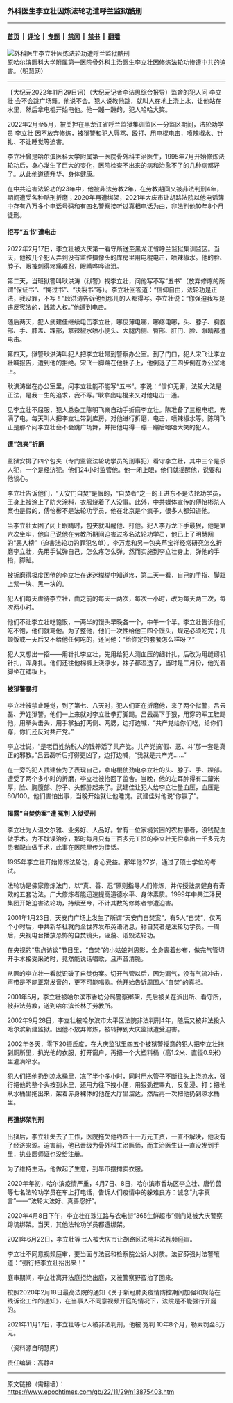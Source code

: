 ### 外科医生李立壮因炼法轮功遭呼兰监狱酷刑

---

#### [首页](../../../..?n13875403) &nbsp;|&nbsp; [评论](../../../../../epoch-comment?n13875403) &nbsp;|&nbsp; [专题](../../../../../epoch-special?n13875403) &nbsp;|&nbsp; [禁闻](../../../../../epoch-news?n13875403) &nbsp;|&nbsp; [禁书](../../../../../books?n13875403) &nbsp;|&nbsp; [翻墙](https://github.com/gfw-breaker/nogfw/blob/master/README.md?n13875403)


<div><img alt="外科医生李立壮因炼法轮功遭呼兰监狱酷刑" class="attachment-djy_600_400 size-djy_600_400 wp-post-image" src="https://i.epochtimes.com/assets/uploads/2022/12/id13876207-4e69ebd678d7489d2bf22c77ed76b114-600x400.jpeg"/>
<div class="caption">
 原哈尔滨医科大学附属第一医院骨外科主治医生李立壮因修炼法轮功惨遭中共的迫害。（明慧网）
</div></div><hr/><div class="post_content" id="artbody" itemprop="articleBody">
 <!-- article content begin -->
 <p>
  【大纪元2022年11月29日讯】（大纪元记者李洁思综合报导）监舍的犯人问
  <ok href="https://www.epochtimes.com/gb/tag/%E6%9D%8E%E7%AB%8B%E5%A3%AE.html">
   李立壮
  </ok>
  会不会跳广场舞。他说不会。犯人说教他跳，就叫人在地上浇上水，让他站在水里，然后拿电棍开始电他。他一蹦一蹦的，犯人哈哈大笑。
 </p>
 <p>
  2022年2月至5月，被关押在黑龙江省呼兰监狱集训监区一分监区期间，法轮功学员
  <ok href="https://www.epochtimes.com/gb/tag/%E6%9D%8E%E7%AB%8B%E5%A3%AE.html">
   李立壮
  </ok>
  因不放弃修炼，被狱警和犯人辱骂、殴打、用电棍电击，喷辣椒水、针扎、不让睡觉等迫害。
 </p>
 <p>
  李立壮曾是哈尔滨医科大学附属第一医院骨外科主治医生，1995年7月开始修炼法轮功后，身心发生了巨大的变化，医院检查不出来的病和治愈不了的几种病都好了。从此他道德升华、身体健康。
 </p>
 <p>
  在中共迫害法轮功的23年中，他被非法劳教2年，在劳教期间又被非法判刑4年，期间遭受各种酷刑折磨；2020年再遭绑架，2021年大庆市让胡路法院以他电话簿中存有八万多个电话号码和有四名警察接听过真相电话为由，非法判他10年8个月徒刑。
 </p>
 <h4>
  拒写“五书”遭电击
 </h4>
 <p>
  2022年2月17日，李立壮被大庆第一看守所送至黑龙江省呼兰监狱集训监区。当天，他被几个犯人弄到没有监控摄像头的库房里用电棍电击，喷辣椒水。他的脸、脖子、眼被刺得疼痛难忍，眼睛哗哗流泪。
 </p>
 <p>
  第二天，当班狱警叫耿洪涛（狱警）找李立壮，问他写不写“五书”（放弃修炼的所谓“保证书”、“悔过书”、“决裂书”等）。李立壮回答道：“信仰自由，法轮功是正法，我没罪，不写！”耿洪涛告诉他到那儿的人都得写。李立壮说：“你强迫我写是违反宪法的，践踏人权。”他遭到电击。
 </p>
 <p>
  随后两天，犯人武建佳继续电击李立壮，哪皮薄电哪，哪疼电哪，头、脖子、胸腹部、手、膝盖、踝部，拿辣椒水喷小便头、大腿内侧、臀部、肛门、脸、眼睛都遭电击。
 </p>
 <p>
  第四天，狱警耿洪涛叫犯人把李立壮带到警察办公室。到了门口，犯人宋飞让李立壮喊报告，遭到他的拒绝。宋飞一脚踹在他肚子上，他倒退了三四步倒在办公室地上。
 </p>
 <p>
  耿洪涛坐在办公室里，问李立壮能不能写“五书”。李说：“信仰无罪，法轮大法是正法，是我一生的追求，我不写。”耿拿出电棍来又对他电击一通。
 </p>
 <p>
  见李立壮不屈服，犯人总杂工陈明飞亲自动手折磨李立壮。陈准备了三根电棍，充满了电，每天叫人把李立壮带到库房，对他进行折磨，电击，喷辣椒水等。陈明飞正是那个问李立壮会不会跳广场舞，并把他电得一蹦一蹦后哈哈大笑的犯人。
 </p>
 <h4>
  遭“包夹”折磨
 </h4>
 <p>
  监狱安排了四个包夹（专门监管法轮功学员的刑事犯）看守李立壮，其中三个是杀人犯，一个是经济犯。他们24小时监管他。他一闭上眼，他们就摇醒他，说要和他谈心。
 </p>
 <p>
  李立壮告诉他们，“天安门自焚”是假的，“自焚者”之一的王进东不是法轮功学员，王身上被涂上了防火涂料，衣服烧着了人没事。此外，中共媒体宣传的傅怡彬杀人案也是假的，傅怡彬不是法轮功学员，他在北京是个疯子，很多人都知道他。
 </p>
 <p>
  当李立壮太困了闭上眼睛时，包夹就叫醒他、打他。犯人李万龙下手最狠，他是第六次坐牢，他自己说他在劳教所期间迫害过多名法轮功学员，他已上了明慧网的“恶人榜”（迫害法轮功的罪犯名单）。李万龙和另一包夹芦宝祥经常研究怎么折磨李立壮，先用手试弹自己，怎么疼怎么弹，然而实施到李立壮身上，弹他的手指，脚趾。
 </p>
 <p>
  被折磨得极度困倦的李立壮在迷迷糊糊中知道疼，第二天一看，自己的手指、脚趾上紫一块、黑一块的。
 </p>
 <p>
  犯人们每天虐待李立壮，由之前的每天一两次，每次一小时，改为每天两三次，每次两小时。
 </p>
 <p>
  他们不让李立壮吃饱饭，一两半的馒头早晚各一个，中午一个半。李立壮告诉他们吃不饱，他们就骂他。为了整他，他们一次性给他三四个馒头，规定必须吃完；几顿饭或一天后又不给他任何吃的，还问他：“给你定的套餐怎么样呀？”
 </p>
 <p>
  犯人又想出一招——用针扎李立壮，先用给犯人测血压的细针扎，后改为用缝纫机针扎，浑身扎。他们还往他棉裤上浇凉水，袜子都湿透了，当时是二月份，他光着脚坐在铺板上。
 </p>
 <h4>
  被狱警暴打
 </h4>
 <p>
  李立壮被禁止睡觉，到了第七、八天时，犯人们正在折磨他，来了两个狱警，吕云磊、尹姓狱警。他们一上来就对李立壮拳打脚踢。吕云磊下手狠，用穿的军工鞋踢他，用拳头击头，用手掌抽打两侧、两腮，边打边喊，“共产党给你们吃，给你们穿，你们还反对共产党。”
 </p>
 <p>
  李立壮说，“是老百姓纳税人的钱养活了共产党。共产党搞‘假、恶、斗’那一套是真正的邪教。”吕云磊听后打得更凶了，边打边喊，“我就是共产党……”
 </p>
 <p>
  在一旁的犯人武建佳为了表现自己，拿电棍使劲电李立壮的头、脖子、手、踝部。遭受了两个多小时的折磨，李立壮被抬回了监舍。当晚，他的左耳肿得有二釐米厚，脸、胸腹部、脖子、头都肿起来了。武建佳让犯人给李立壮量血压，血压是60/100。他们害怕出事，当晚开始就让他睡觉。武建佳对他说“你赢了”。
 </p>
 <h4>
  揭露“自焚伪案”遭
  <ok href="https://www.epochtimes.com/gb/tag/%E5%86%A4%E5%88%A4.html">
   冤判
  </ok>
  入狱受刑
 </h4>
 <p>
  李立壮为人温文尔雅、业务好、人品好。曾有一位家境贫困的农村患者，没钱配血做手术。为不耽误治疗，那时每月只有三百多元工资的李立壮无偿拿出一千多元为患者配血做手术，此事在医院里传为佳话。
 </p>
 <p>
  1995年李立壮开始修炼法轮功，身心受益。那年他27岁，通过了硕士学位的考试。
 </p>
 <p>
  法轮功是佛家修炼法门，以“真、善、忍”原则指导人们修炼，并传授祛病健身有奇效的五套功法。广大修炼者能迅速提高道德水平、身体素质。1999年中共江泽民集团开始迫害法轮功，持续至今，不计其数的修炼者惨遭迫害。
 </p>
 <p>
  2001年1月23日，天安门广场上发生了所谓“天安门自焚案”，有5人“自焚”，仅两个小时后，中共新华社就向全世界发布英语消息，称自焚者是法轮功学员。一周后，央视电台播放恐怖的自焚镜头，诬蔑、诋毁法轮功。
 </p>
 <p>
  在央视的“焦点访谈”节目里，“自焚”的小姑娘刘思影，全身裹着纱布，做完气管切开手术接受采访时，竟然能说话唱歌，且声音清脆。
 </p>
 <p>
  从医的李立壮一看就识破了自焚伪案。切开气管以后，因为漏气，没有气流冲击，声带是不能正常发音的，更不可能唱歌。他开始告诉周围人“自焚”的真相。
 </p>
 <p>
  2001年5月，李立壮被哈尔滨市香坊分局警察绑架，先后被关在派出所、看守所，被非法劳教，送到哈尔滨长林子劳教所。
 </p>
 <p>
  2002年9月28日，李立壮被哈尔滨市太平区法院非法判刑4年，随后又被非法投入哈尔滨新建监狱。因他不放弃修炼，被转押到大庆监狱遭受迫害。
 </p>
 <p>
  2002年冬天，零下20摄氏度，在大庆监狱里四五个被狱警授意的犯人把李立壮拖到厕所里，扒光他的衣服，打开窗户，再把一个大塑料桶（高1.2米、直径0.9米）里灌满冷水。
 </p>
 <p>
  犯人们把他扔到凉水桶里，冻了半个多小时，同时用水管子不断往头上浇凉水，强行把他的整个头按到水里，还用力往下拽小便，用狠劲捏睾丸，反复浸、打；把他从水桶里拖出来，架着赤身裸体的他在大厅里溜达，然后再一次把他扔到凉水桶里。
 </p>
 <h4>
  再遭绑架判刑
 </h4>
 <p>
  出狱后，李立壮失去了工作，医院拖欠他约四十一万元工资，一直不解决，他没有了经济来源。迫害前，他已晋级为骨外科主治医师，而主治医生证一直没发到手里，执业医师证也没给注册。
 </p>
 <p>
  为了维持生活，他做起了生意，到早市摆摊卖衣服。
 </p>
 <p>
  2020年年初，哈尔滨疫情严重，4月7日、8日，哈尔滨市香坊区李立壮、唐竹茵等七名法轮功学员在车上打电话，告诉人们疫情中的躲难良方：诚念“九字真言”——“法轮大法好、真善忍好”。
 </p>
 <p>
  2020年4月8日下午，李立壮在珠江路与农电街“365生鲜超市”侧门处被大庆警察蹲坑绑架。当天，其他法轮功学员都遭绑架。
 </p>
 <p>
  2021年6月22日，李立壮等七人被大庆市让胡路区法院非法视频庭审。
 </p>
 <p>
  李立壮不同意视频庭审，要当面与法官和检察院公诉人对质。法官薛强对法警嚷道：“强行把李立壮抬出来！”
 </p>
 <p>
  庭审期间，李立壮离开法庭拒绝出庭，又被警察野蛮抬了回来。
 </p>
 <p>
  按照2020年2月18日最高法院的通知《关于新冠肺炎疫情防控期间加强和规范在线诉讼工作的通知》，在当事人不同意视频开庭的情况下，法院是不能强行开庭的。
 </p>
 <p>
  2021年11月17日，李立壮等七人被非法判刑，他被
  <ok href="https://www.epochtimes.com/gb/tag/%E5%86%A4%E5%88%A4.html">
   冤判
  </ok>
  10年8个月，勒索罚金8万元。
 </p>
 <p>
  （资料源自明慧网）
 </p>
 <p>
  责任编辑：高静#
 </p>
 <!-- article content end -->
 <div id="below_article_ad">
 </div>
</div>


---

原文链接（需翻墙）：https://www.epochtimes.com/gb/22/11/29/n13875403.htm